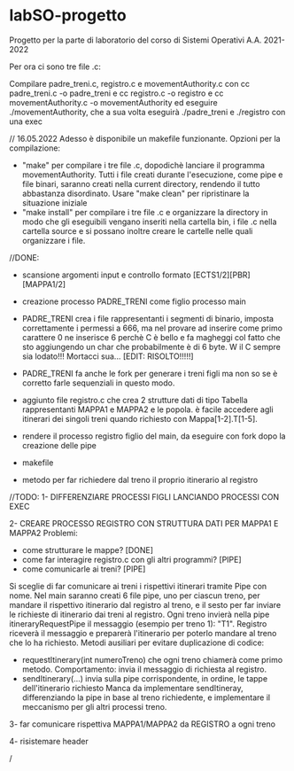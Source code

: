 # labSO-progetto
Progetto per la parte di laboratorio del corso di Sistemi Operativi A.A. 2021-2022

Per ora ci sono tre file .c:

Compilare padre_treni.c, registro.c e movementAuthority.c con
cc padre_treni.c -o padre_treni
e
cc registro.c -o registro
e
cc movementAuthority.c -o movementAuthority
ed eseguire ./movementAuthority, che a sua volta eseguirà ./padre_treni e ./registro con una exec

// 16.05.2022
Adesso è disponibile un makefile funzionante. Opzioni per la compilazione:
- "make" per compilare i tre file .c, dopodichè lanciare il programma movementAuthority. Tutti i file creati durante l'esecuzione, come pipe e file binari, saranno creati nella current directory, rendendo il tutto abbastanza disordinato. Usare "make clean" per ripristinare la situazione iniziale
- "make install" per compilare i tre file .c e organizzare la directory in modo che gli eseguibili vengano inseriti nella cartella bin, i file .c nella cartella source e si possano inoltre creare le cartelle nelle quali organizzare i file. 


//DONE:
- scansione argomenti input e controllo formato [ECTS1/2][PBR][MAPPA1/2]
- creazione processo PADRE_TRENI come figlio processo main
- PADRE_TRENI crea i file rappresentanti i segmenti di binario, imposta correttamente i permessi a 666, ma nel provare ad inserire come primo carattere 0 ne inserisce 6 perchè C è bello e fa magheggi col fatto che sto aggiungendo un char che probabilmente è di 6 byte. W il C sempre sia lodato!!! Mortacci sua... [EDIT: RISOLTO!!!!!]
- PADRE_TRENI fa anche le fork per generare i treni figli ma non so se è corretto farle sequenziali in questo modo.
- aggiunto file registro.c che crea 2 strutture dati di tipo Tabella rappresentanti MAPPA1 e MAPPA2 e le popola. è facile accedere agli itinerari dei singoli treni quando richiesto con Mappa[1-2].T[1-5].

- rendere il processo registro figlio del main, da eseguire con fork dopo la creazione delle pipe 
- makefile
- metodo per far richiedere dal treno il proprio itinerario al registro

//TODO:
1- DIFFERENZIARE PROCESSI FIGLI LANCIANDO PROCESSI CON EXEC 

2- CREARE PROCESSO REGISTRO CON STRUTTURA DATI PER MAPPA1 E MAPPA2
Problemi:
- come strutturare le mappe? [DONE]
- come far interagire registro.c con gli altri programmi? [PIPE]
- come comunicarle ai treni? [PIPE]

Si sceglie di far comunicare ai treni i rispettivi itinerari tramite Pipe con nome.
Nel main saranno creati 6 file pipe, uno per ciascun treno, per mandare il rispettivo itinerario dal registro al treno, e il sesto per far inviare le richieste di itinerario dai treni al registro. 
Ogni treno invierà nella pipe itineraryRequestPipe il messaggio (esempio per treno 1): "T1".
Registro riceverà il messaggio e preparerà l'itinerario per poterlo mandare al treno che lo ha richiesto.
Metodi ausiliari per evitare duplicazione di codice: 
- requestItinerary(int numeroTreno) che ogni treno chiamerà come primo metodo. Comportamento: invia il messaggio di richiesta al registro.
- sendItinerary(...) invia sulla pipe corrispondente, in ordine, le tappe dell'itinerario richiesto
Manca da implementare sendItineray, differenziando la pipe in base al treno richiedente, e implementare
il meccanismo per gli altri processi treno.

3- far comunicare rispettiva MAPPA1/MAPPA2 da REGISTRO a ogni treno

4- risistemare header


/
